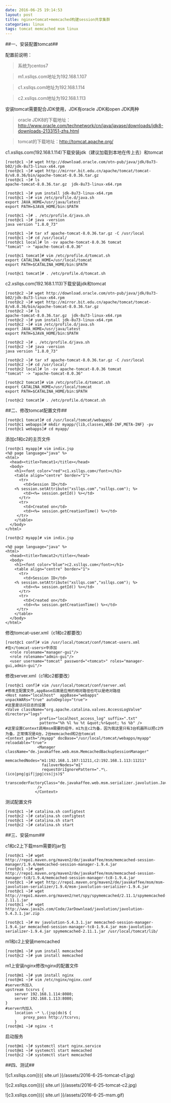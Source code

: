 ```yaml
---
date: 2016-06-25 19:14:53
layout: post
title: nginx+tomcat+memcached构建session共享集群
categories: linux
tags: tomcat memcached msm linux
---
```

##一、安装配置tomcat##

配置前说明：
>系统为centos7

>m1.xsllqs.com地址为192.168.1.107

>c1.xsllqs.com地址为192.168.1.114

>c2.xsllqs.com地址为192.168.1.113


安装tomcat需要配合JDK使用，JDK有oracle JDK和open JDK两种

>oracle JDK8的下载地址：http://www.oracle.com/technetwork/cn/java/javase/downloads/jdk8-downloads-2133151-zhs.html

>tomcat的下载地址：http://tomcat.apache.org/

c1.xsllqs.com(192.168.1.114)下载安装jdk（建议加载到本地在传上去）和tomcat

    [root@c1 ~]# wget http://download.oracle.com/otn-pub/java/jdk/8u73-b02/jdk-8u73-linux-x64.rpm
    [root@c1 ~]# wget http://mirror.bit.edu.cn/apache/tomcat/tomcat-8/v8.0.36/bin/apache-tomcat-8.0.36.tar.gz
    [root@c1 ~]# ls
    apache-tomcat-8.0.36.tar.gz  jdk-8u73-linux-x64.rpm

	[root@c1 ~]# yum install jdk-8u73-linux-x64.rpm
	[root@c1 ~]# vim /etc/profile.d/java.sh
	export JAVA_HOME=/usr/java/latest
	export PATH=$JAVA_HOME/bin:$PATH

	[root@c1 ~]# . /etc/profile.d/java.sh
	[root@c1 ~]# java -version
	java version "1.8.0_73"

	[root@c1 ~]# tar xf apache-tomcat-8.0.36.tar.gz -C /usr/local
	[root@c1 ~]# cd /usr/local/
	[root@c1 local]# ln -sv apache-tomcat-8.0.36 tomcat
	"tomcat" -> "apache-tomcat-8.0.36"

	[root@c1 tomcat]# vim /etc/profile.d/tomcat.sh
	export CATALINA_HOME=/usr/local/tomcat
	export PATH=$CATALINA_HOME/bin:$PATH

	[root@c1 tomcat]# . /etc/profile.d/tomcat.sh


	

c2.xsllqs.com(192.168.1.113)下载安装jdk和tomcat

	[root@c2 ~]# wget http://download.oracle.com/otn-pub/java/jdk/8u73-b02/jdk-8u73-linux-x64.rpm
	[root@c2 ~]# wget http://mirror.bit.edu.cn/apache/tomcat/tomcat-8/v8.0.36/bin/apache-tomcat-8.0.36.tar.gz
	[root@c2 ~]# ls
	apache-tomcat-8.0.36.tar.gz  jdk-8u73-linux-x64.rpm
	[root@c2 ~]# yum install jdk-8u73-linux-x64.rpm 
	[root@c2 ~]# vim /etc/profile.d/java.sh
	export JAVA_HOME=/usr/java/latest
	export PATH=$JAVA_HOME/bin:$PATH

	[root@c2 ~]# . /etc/profile.d/java.sh
	[root@c2 ~]# java -version
	java version "1.8.0_73"

	[root@c2 ~]# tar xf apache-tomcat-8.0.36.tar.gz -C /usr/local
	[root@c2 ~]# cd /usr/local/
	[root@c2 local]# ln -sv apache-tomcat-8.0.36 tomcat
	"tomcat" -> "apache-tomcat-8.0.36"

	[root@c2 tomcat]# vim /etc/profile.d/tomcat.sh
	export CATALINA_HOME=/usr/local/tomcat
	export PATH=$CATALINA_HOME/bin:$PATH

	[root@c2 tomcat]# . /etc/profile.d/tomcat.sh

##二、修改tomcat配置文件##

	[root@c1 tomcat]# cd /usr/local/tomcat/webapps/
	[root@c1 webapps]# mkdir myapp/{lib,classes,WEB-INF,META-INF} -pv
	[root@c1 webapps]# cd myapp/

添加c1和c2的主页文件

	[root@c1 myapp]# vim indix.jsp
	<%@ page language="java" %>
	<html>
	  <head><title>Tomcat1</title></head>
	  <body>
	    <h1><font color="red">c1.xsllqs.com</font></h1>
	    <table align="centre" border="1">
	      <tr>
	        <td>Session ID</td>
	    <% session.setAttribute("xsllqs.com","xsllqs.com"); %>
	        <td><%= session.getId() %></td>
	      </tr>
	      <tr>
	        <td>Created on</td>
	        <td><%= session.getCreationTime() %></td>
	     </tr>
	    </table>
	  </body>
	</html>

	[root@c2 myapp]# vim indix.jsp
	
	<%@ page language="java" %>
	<html>
	  <head><title>Tomcat2</title></head>
	  <body>  
	    <h1><font color="blue">c2.xsllqs.com</font></h1>
	    <table align="centre" border="1">
	      <tr>    
	        <td>Session ID</td> 
	    <% session.setAttribute("xsllqs.com","xsllqs.com"); %>
	        <td><%= session.getId() %></td> 
	      </tr>   
	      <tr>    
	        <td>Created on</td> 
	        <td><%= session.getCreationTime() %></td> 
	     </tr>   
	    </table>
	  </body> 
	</html>

修改tomcat-user.xml（c1和c2都要改）

	[root@c1 conf]# vim /usr/local/tomcat/conf/tomcat-users.xml
	#在</tomcat-users>中添加
	  <role rolename="manager-gui"/>
	  <role rolename="admin-gui"/>
	  <user username="tomcat" password="<tomcat>" roles="manager-gui,admin-gui"/>

修改server.xml（c1和c2都要改）

	[root@c1 conf]# vim /usr/local/tomcat/conf/server.xml
	#修改主配置文件,appBase后面是应用的相对路径也可以是绝对路径
	<Host name="localhost"  appBase="webapps"
	unpackWARs="true" autoDeploy="true">
	#这里是访问日志的设置
	<Valve className="org.apache.catalina.valves.AccessLogValve" directory="logs"
	               prefix="localhost_access_log" suffix=".txt"
	               pattern="%h %l %u %t &quot;%r&quot; %s %b" />
	#这里设置Context调用msm需要的组件，m1为主c2为备，因为我这里只有3台机器所以把c2作为备，正常情况是4台，2台memcached和2台tomcat
	<Context path="/myapp" docBase="/usr/local/tomcat/webapps/myapp" reloadable="true">
	              <Manager className="de.javakaffee.web.msm.MemcachedBackupSessionManager"
	               memcachedNodes="m1:192.168.1.107:11211,c2:192.168.1.113:11211"
	                failoverNodes="m1"
	                requestUriIgnorePattern=".*\.(ico|png|gif|jpg|css|js)$"
					transcoderFactoryClass="de.javakaffee.web.msm.serializer.javolution.JavolutionTranscoderFactory"
	              />
	             </Context>

测试配置文件

	[root@c1 ~]# catalina.sh configtest
	[root@c2 ~]# catalina.sh configtest
	[root@c1 ~]# catalina.sh start
	[root@c2 ~]# catalina.sh start
	

##三、安装msm##

c1和c2上下载msm需要的jar包

	[root@c1 ~]# wget http://repo1.maven.org/maven2/de/javakaffee/msm/memcached-session-manager/1.9.4/memcached-session-manager-1.9.4.jar
	[root@c1 ~]# wget http://repo1.maven.org/maven2/de/javakaffee/msm/memcached-session-manager-tc8/1.9.4/memcached-session-manager-tc8-1.9.4.jar
	[root@c1 ~]# wget http://repo1.maven.org/maven2/de/javakaffee/msm/msm-javolution-serializer/1.9.4/msm-javolution-serializer-1.9.4.jar
	[root@c1 ~]# wget http://repo1.maven.org/maven2/net/spy/spymemcached/2.11.1/spymemcached-2.11.1.jar
	[root@c1 ~]# wget http://www.java2s.com/Code/JarDownload/javolution/javolution-5.4.3.1.jar.zip
	
	[root@c1 ~]# mv javolution-5.4.3.1.jar memcached-session-manager-1.9.4.jar memcached-session-manager-tc8-1.9.4.jar msm-javolution-serializer-1.9.4.jar spymemcached-2.11.1.jar /usr/local/tomcat/lib/

m1和c2上安装memcached

	[root@m1 ~]# yum install memcached
	[root@c2 ~]# yum install memcached

m1上安装nginx修改nginx的配置文件

	[root@m1 ~]# yum install nginx
	[root@m1 ~]# vim /etc/nginx/nginx.conf
	#server外加入
    upstream tcsrvs {
        server 192.168.1.114:8080;
        server 192.168.1.113:8080;
    }
	#server内加入
        location ~* \.(jsp|do)$ {
            proxy_pass http://tcsrvs;
        }
	[root@m1 ~]# nginx -t

启动服务

	[root@m1 ~]# systemctl start nginx.service
	[root@m1 ~]# systemctl start memcached
	[root@c2 ~]# systemctl start memcached

##四、测试##

![c1.xsllqs.com]({{ site.url }}/assets/2016-6-25-tomcat-c1.jpg)

![c2.xsllqs.com]({{ site.url }}/assets/2016-6-25-tomcat-c2.jpg)

![c3.xsllqs.com]({{ site.url }}/assets/2016-6-25-msm.gif)
